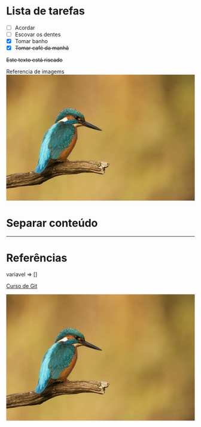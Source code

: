 # Lista de tarefas
- [ ] Acordar
- [ ] Escovar os dentes
- [x] Tomar banho
- [x] ~~Tomar café da manhã~~

~~Este texto está riscado~~

Referencia de imagems
![referencia][passarinho]

# Separar conteúdo

---

# Referências

variavel => []

[Curso de Git][curso]

![imagem][passarinho]

[passarinho]: passarinho.jpg
[curso]: https://www.udemy.com/course/curso-de-git-e-github-essencial/